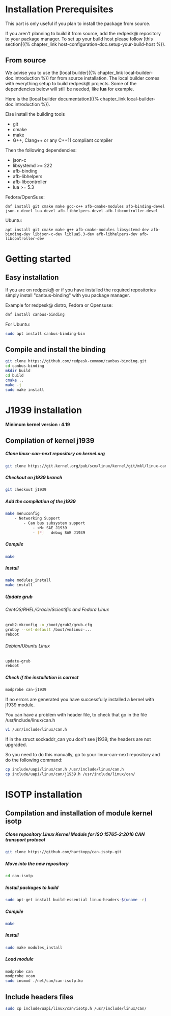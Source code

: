 # Installation Prerequisites

This part is only useful if you plan to install the package from source.

If you aren't planning to build it from source, add the redpesk@ repository
to your package manager.
To set up your build host please follow [this section]({% chapter_link host-configuration-doc.setup-your-build-host %}).

## From source

We advise you to use the [local builder]({% chapter_link local-builder-doc.introduction %}) for from source installation. The
local builder comes with everything setup to build redpesk@ projects.
Some of the dependencies below will still be needed, like **lua** for example.

Here is the [local builder documentation]({% chapter_link local-builder-doc.introduction %}).

Else install the building tools
* git
* cmake
* make
* G++, Clang++ or any C++11 compliant compiler

Then the following dependencies:

* json-c
* libsystemd >= 222
* afb-binding
* afb-libhelpers
* afb-libcontroller
* lua >= 5.3

Fedora/OpenSuse:
```
dnf install git cmake make gcc-c++ afb-cmake-modules afb-binding-devel json-c-devel lua-devel afb-libhelpers-devel afb-libcontroller-devel
```

Ubuntu:
```
apt install git cmake make g++ afb-cmake-modules libsystemd-dev afb-binding-dev libjson-c-dev liblua5.3-dev afb-libhelpers-dev afb-libcontroller-dev
```

# Getting started

## Easy installation

If you are on redpesk@ or if you have installed the required repositories
simply install "canbus-binding" with you package manager.

Example for redpesk@ distro, Fedora or Opensuse:
```bash
dnf install canbus-binding
```

For Ubuntu:
```bash
sudo apt install canbus-binding-bin
```


## Compile and install the binding

```bash
git clone https://github.com/redpesk-common/canbus-binding.git
cd canbus-binding
mkdir build
cd build
cmake ..
make -j
sudo make install
```

# J1939 installation

#### Minimum kernel version : 4.19

## Compilation of kernel j1939

##### Clone linux-can-next repository on kernel.org

```bash
git clone https://git.kernel.org/pub/scm/linux/kernel/git/mkl/linux-can-next.git/
```

##### Checkout on j1939 branch

```bash
git checkout j1939
```

##### Add the compilation of the j1939

```bash
make menuconfig
	- Networking Support
		- Can bus subsystem support
			- <M> SAE J1939
			- [*] 	debug SAE J1939
```

##### Compile

```bash
make
```

##### Install

```bash
make modules_install
make install
```

##### Update grub

###### CentOS/RHEL/Oracle/Scientific and Fedora Linux

```bash
grub2-mkconfig -o /boot/grub2/grub.cfg
grubby --set-default /boot/vmlinuz-...
reboot
```

###### Debian/Ubuntu Linux

```bash
update-grub
reboot
```

##### Check if the installation is correct

```bash
modprobe can-j1939
```

If no errors are generated you have successfully installed a kernel with j1939 module.

You can have a problem with header file, to check that go in the file /usr/include/linux/can.h

```bash
vi /usr/include/linux/can.h
```

If in the struct sockaddr_can you don't see j1939, the headers are not upgraded.

So you need to do this manually, go to your linux-can-next repository and do the following command:

```bash
cp include/uapi/linux/can.h /usr/include/linux/can.h
cp include/uapi/linux/can/j1939.h /usr/include/linux/can/
```

# ISOTP installation

## Compilation and installation of module kernel isotp

##### Clone repository Linux Kernel Module for ISO 15765-2:2016 CAN transport protocol

```bash
git clone https://github.com/hartkopp/can-isotp.git
```

##### Move into the new repository

```bash
cd can-isotp
```

##### Install packages to build

```bash
sudo apt-get install build-essential linux-headers-$(uname -r)
```

##### Compile

```bash
make
```

##### Install

```bash
sudo make modules_install
```

##### Load module


```bash
modprobe can
modprobe vcan
sudo insmod ./net/can/can-isotp.ko
```


## Include headers  files


```bash
sudo cp include/uapi/linux/can/isotp.h /usr/include/linux/can/
```

